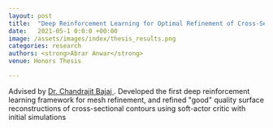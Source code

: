 ```yaml
---
layout: post
title:  "Deep Reinforcement Learning for Optimal Refinement of Cross-Sectional Mesh Sequence Finite Elements"
date:   2021-05-1 0:0:0 +00:00
image: /assets/images/index/thesis_results.png
categories: research
authors: <strong>Abrar Anwar</strong>
venue: Honors Thesis

---
```

Advised by <a href="https://cvcweb.oden.utexas.edu/cvcwp/"> Dr. Chandrajit Bajaj </a>. Developed the first deep reinforcement learning framework for mesh refinement, and refined "good" quality surface reconstructions of cross-sectional contours using soft-actor critic with initial simulations
